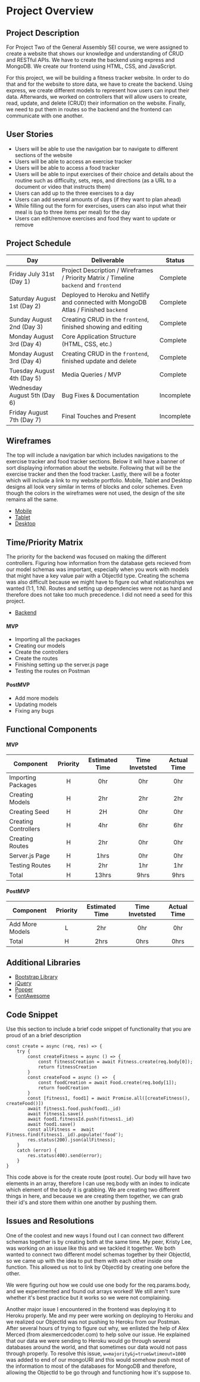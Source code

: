 # Project Overview

## Project Description

For Project Two of the General Assembly SEI course, we were assigned to create a website that shows our knowledge and understanding of CRUD and RESTful APIs. We have to create the backend using express and MongoDB. We create our frontend using HTML, CSS, and JavaScript. 

For this project, we will be building a fitness tracker website. In order to do that and for the website to store data, we have to create the backend. Using express, we create different models to represent how users can input their data. Afterwards, we worked on controllers that will allow users to create, read, update, and delete (CRUD) their information on the website. Finally, we need to put them in routes so the backend and the frontend can communicate with one another. 

## User Stories

- Users will be able to use the navigation bar to navigate to different sections of the website
- Users will be able to access an exercise tracker
- Users will be able to access a food tracker 
- Users will be able to input exercises of their choice and details about the routine such as difficulty, sets, reps, and directions (as a URL to a document or video that instructs them)
- Users can add up to the three exercises to a day
- Users can add several amounts of days (if they want to plan ahead)
- While filling out the form for exercises, users can also input what their meal is (up to three items per meal) for the day
- Users can edit/remove exercises and food they want to update or remove

## Project Schedule

|  Day | Deliverable | Status
|---|---| ---|
|Friday July 31st (Day 1)| Project Description / Wireframes / Priority Matrix / Timeline `backend` and `frontend`| Complete
|Saturday August 1st (Day 2)| Deployed to Heroku and Netlify and connected with MongoDB Atlas / Finished `backend` | Complete
|Sunday August 2nd (Day 3)| Creating CRUD in the `frontend`, finished showing and editing | Complete
|Monday August 3rd (Day 4)| Core Application Structure (HTML, CSS, etc.)| Complete
|Monday August 3rd (Day 4)| Creating CRUD in the `frontend`, finished update and delete | Complete
|Tuesday August 4th (Day 5)| Media Queries / MVP | Complete
|Wednesday August 5th (Day 6)| Bug Fixes & Documentation | Incomplete
|Friday August 7th (Day 7)| Final Touches and Present | Incomplete

## Wireframes

The top will include a navigation bar which includes navigations to the exercise tracker and food tracker sections. Below it will have a banner of sort displaying information about the website. Following that will be the exercise tracker and then the food tracker. Lastly, there will be a footer which will include a link to my website portfolio. Mobile, Tablet and Desktop designs all look very similar in terms of blocks and color schemes. Even though the colors in the wireframes were not used, the design of the site remains all the same. 

- [Mobile](https://res.cloudinary.com/dpggcudix/image/upload/v1596158534/Screen_Shot_2020-07-30_at_9.21.11_PM_eh4ib2.png)
- [Tablet](https://res.cloudinary.com/dpggcudix/image/upload/v1596158534/Screen_Shot_2020-07-30_at_9.21.21_PM_ki4eij.png)
- [Desktop](https://res.cloudinary.com/dpggcudix/image/upload/v1596158534/Screen_Shot_2020-07-30_at_9.21.30_PM_ks8yw3.png)

## Time/Priority Matrix 

The priority for the backend was focused on making the different controllers. Figuring how information from the database gets recieved from our model schemas was important, especially when you work with models that might have a key value pair with a ObjectId type. Creating the schema was also difficult because we might have to figure out what relationships we wanted (1:1, 1:N). Routes and setting up dependencies were not as hard and therefore does not take too much precedence. I did not need a seed for this project.

- [Backend](https://res.cloudinary.com/dpggcudix/image/upload/v1596160886/Screen_Shot_2020-07-30_at_10.00.45_PM_jp3fag.png)

#### MVP 

- Importing all the packages
- Creating our models
- Create the controllers
- Create the routes
- Finishing setting up the server.js page
- Testing the routes on Postman

#### PostMVP 

- Add more models
- Updating models
- Fixing any bugs

## Functional Components

#### MVP
| Component | Priority | Estimated Time | Time Invetsted | Actual Time |
| --- | :---: |  :---: | :---: | :---: |
| Importing Packages | H | 0hr | 0hr | 0hr|
| Creating Models | H | 2hr | 2hr | 2hr|
| Creating Seed | H | 2H | 0hr | 0hr|
| Creating Controllers | H | 4hr| 6hr | 6hr |
| Creating Routes | H | 2hr | 0hr | 0hr|
| Server.js Page | H | 1hrs| 0hr | 0hr |
| Testing Routes | H | 2hr | 1hr | 1hr|
| Total | H | 13hrs| 9hrs | 9hrs |

#### PostMVP
| Component | Priority | Estimated Time | Time Invetsted | Actual Time |
| --- | :---: |  :---: | :---: | :---: |
| Add More Models | L | 2hr | 0hr | 0hr|
| Total | H | 2hrs| 0hrs | 0hrs |

## Additional Libraries

- [Bootstrap Library](https://getbootstrap.com/) 
- [jQuery](https://jquery.com/)
- [Popper](https://www.npmjs.com/package/popper)
- [FontAwesome](https://fontawesome.com/)

## Code Snippet

Use this section to include a brief code snippet of functionality that you are proud of an a brief description  

```
const create = async (req, res) => {
    try {
        const createFitness = async () => {
            const fitnessCreation = await Fitness.create(req.body[0]);
            return fitnessCreation
        } 
        const createFood = async () =>  {
            const foodCreation = await Food.create(req.body[1]);
            return foodCreation
        }
        const [fitness1, food1] = await Promise.all([createFitness(), createFood()])
        await fitness1.food.push(food1._id)
        await fitness1.save()
        await food1.fitnessId.push(fitness1._id)
        await food1.save()
        const allFitness =  await Fitness.find(fitness1._id).populate('food');
        res.status(200).json(allFitness);
    }
    catch (error) {
        res.status(400).send(error);
    }
}

```

This code above is for the create route (post route). Our body will have two elements in an array, therefore I can use req.body with an index to indicate which element of the body it is grabbing. We are creating two different things in here, and because we are creating them together, we can grab their id's and store them within one another by pushing them. 

## Issues and Resolutions

One of the coolest and new ways I found out I can connect two different schemas together is by creating both at the same time. My peer, Kristy Lee, was working on an issue like this and we tackled it together. We both wanted to connect two different model schemas together by their ObjectId, so we came up with the idea to put them with each other inside one function. This allowed us not to link by ObjectId by creating one before the other. 

We were figuring out how we could use one body for the req.params.body, and we experimented and found out arrays worked! We still aren't sure whether it's best practice but it works so we were not complaining.

Another major issue I encountered in the frontend was deploying it to Heroku properly. Me and my peer were working on deploying to Heroku and we realized our ObjectId was not pushing to Heroku from our Postman. After several hours of trying to figure out why, we enlisted the help of Alex Merced (from alexmercedcoder.com) to help solve our issue. He explained that our data we were sending to Heroku would go through several databases around the world, and that sometimes our data would not pass through properly. To resolve this issue, `w=majority&j=true&wtimeout=1000` was added to end of our mongoURI and this would somehow push most of the information to most of the databases for MongoDB and therefore, allowing the ObjectId to be go through and functioning how it's suppose to. 
